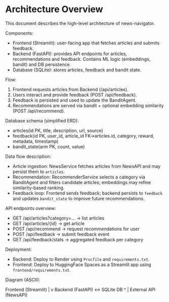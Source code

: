 # Architecture Overview

This document describes the high-level architecture of news-navigator.

Components:

- Frontend (Streamlit): user-facing app that fetches articles and submits feedback.
- Backend (FastAPI): provides API endpoints for articles, recommendations and feedback. Contains ML logic (embeddings, bandit) and DB persistence.
- Database (SQLite): stores articles, feedback and bandit state.

Flow:
1. Frontend requests articles from Backend (/api/articles).
2. Users interact and provide feedback (POST /api/feedback).
3. Feedback is persisted and used to update the BanditAgent.
4. Recommendations are served via bandit + optional embedding similarity (POST /api/recommend).

Database schema (simplified ERD):

- articles(id PK, title, description, url, source)
- feedback(id PK, user_id, article_id FK->articles.id, category, reward, metadata, timestamp)
- bandit_state(arm PK, count, value)

Data flow description:
- Article ingestion: NewsService fetches articles from NewsAPI and may persist them to `articles`.
- Recommendation: RecommenderService selects a category via BanditAgent and filters candidate articles; embeddings may refine similarity-based ranking.
- Feedback loop: Frontend sends feedback; backend persists to `feedback` and updates `bandit_state` to improve future recommendations.

API endpoints overview:
- GET /api/articles?category=... -> list articles
- GET /api/articles/{id} -> get article
- POST /api/recommend -> request recommendations for user
- POST /api/feedback -> submit feedback event
- GET /api/feedback/stats -> aggregated feedback per category

Deployment:
- Backend: Deploy to Render using `Procfile` and `requirements.txt`.
- Frontend: Deploy to HuggingFace Spaces as a Streamlit app using `frontend/requirements.txt`.

Diagram (ASCII):

Frontend (Streamlit)
        |
        v
Backend (FastAPI) <-> SQLite DB
        ^
        |
   External API (NewsAPI)


